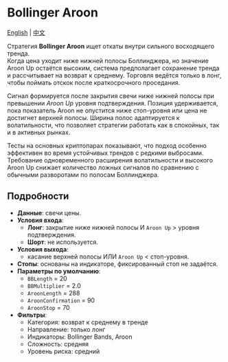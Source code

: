 # Bollinger Aroon
[English](README.md) | [中文](README_cn.md)

Стратегия **Bollinger Aroon** ищет откаты внутри сильного восходящего тренда.  
Когда цена уходит ниже нижней полосы Боллинджера, но значение Aroon Up остаётся
высоким, система предполагает сохранение тренда и рассчитывает на возврат к
среднему.  Торговля ведётся только в лонг, чтобы поймать отскок после краткосрочного
проседания.

Сигнал формируется после закрытия свечи ниже нижней полосы при превышении
*Aroon Up* уровня подтверждения. Позиция удерживается, пока показатель Aroon не
опустится ниже стоп-уровня или цена не достигнет верхней полосы. Ширина полос
адаптируется к волатильности, что позволяет стратегии работать как в спокойных,
так и в активных рынках.

Тесты на основных криптопарах показывают, что подход особенно эффективен во
время устойчивых трендов с редкими выбросами. Требование одновременного
расширения волатильности и высокого Aroon Up снижает количество ложных сигналов
по сравнению с обычными разворотами по полосам Боллинджера.

## Подробности
- **Данные**: свечи цены.
- **Условия входа**:
  - **Лонг**: закрытие ниже нижней полосы И `Aroon Up` > уровня подтверждения.
  - **Шорт**: не используется.
- **Условия выхода**:
  - касание верхней полосы ИЛИ `Aroon Up` < стоп-уровня.
- **Стопы**: основаны на индикаторе, фиксированный стоп не задаётся.
- **Параметры по умолчанию**:
  - `BBLength` = 20
  - `BBMultiplier` = 2.0
  - `AroonLength` = 288
  - `AroonConfirmation` = 90
  - `AroonStop` = 70
- **Фильтры**:
  - Категория: возврат к среднему в тренде
  - Направление: только лонг
  - Индикаторы: Bollinger Bands, Aroon
  - Сложность: средняя
  - Уровень риска: средний
